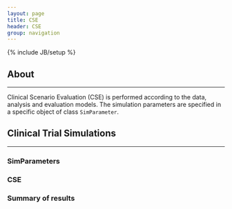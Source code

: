 ```yaml
---
layout: page
title: CSE
header: CSE
group: navigation
---
```

{% include JB/setup %}

## About

----------

Clinical Scenario Evaluation (CSE) is performed according to the data, analysis and evaluation models. The simulation parameters are specified in a specific object of class `SimParameter`.

## Clinical Trial Simulations

----------

### SimParameters

### CSE

### Summary of results